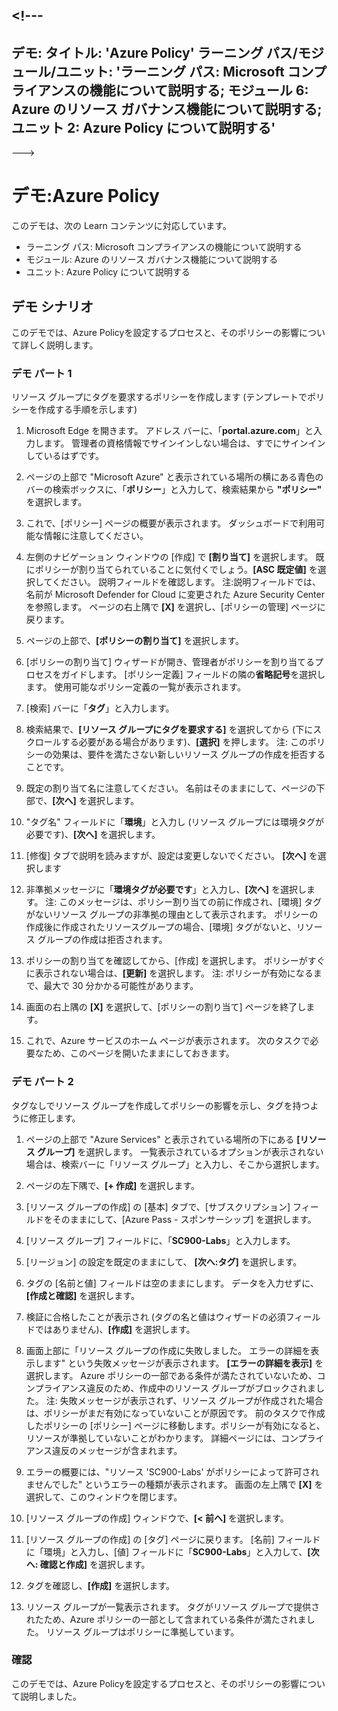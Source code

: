 <a name="---"></a><!---
---
デモ: タイトル: 'Azure Policy' ラーニング パス/モジュール/ユニット: 'ラーニング パス: Microsoft コンプライアンスの機能について説明する; モジュール 6: Azure のリソース ガバナンス機能について説明する; ユニット 2: Azure Policy について説明する'
---
--->

# <a name="demo-azure-policy"></a>デモ:Azure Policy

このデモは、次の Learn コンテンツに対応しています。

- ラーニング パス: Microsoft コンプライアンスの機能について説明する
- モジュール: Azure のリソース ガバナンス機能について説明する
- ユニット: Azure Policy について説明する

## <a name="demo-scenario"></a>デモ シナリオ

このデモでは、Azure Policyを設定するプロセスと、そのポリシーの影響について詳しく説明します。

### <a name="demo-part-1"></a>デモ パート 1

リソース グループにタグを要求するポリシーを作成します (テンプレートでポリシーを作成する手順を示します)

1. Microsoft Edge を開きます。 アドレス バーに、「**portal.azure.com**」と入力します。  管理者の資格情報でサインインしない場合は、すでにサインインしているはずです。

1. ページの上部で "Microsoft Azure" と表示されている場所の横にある青色のバーの検索ボックスに、「**ポリシー**」と入力して、検索結果から **"ポリシー"** を選択します。

1. これで、[ポリシー] ページの概要が表示されます。 ダッシュボードで利用可能な情報に注意してください。

1. 左側のナビゲーション ウィンドウの [作成] で **[割り当て]** を選択します。  既にポリシーが割り当てられていることに気付くでしょう。**[ASC 既定値]** を選択してください。  説明フィールドを確認します。 注:説明フィールドでは、名前が Microsoft Defender for Cloud に変更された Azure Security Center を参照します。  ページの右上隅で **[X]** を選択し、[ポリシーの管理] ページに戻ります。

1. ページの上部で、**[ポリシーの割り当て]** を選択します。

1. [ポリシーの割り当て] ウィザードが開き、管理者がポリシーを割り当てるプロセスをガイドします。  [ポリシー定義] フィールドの隣の**省略記号**を選択します。  使用可能なポリシー定義の一覧が表示されます。  

1. [検索] バーに「**タグ**」と入力します。

1. 検索結果で、**[リソース グループにタグを要求する]** を選択してから (下にスクロールする必要がある場合があります)、**[選択]** を押します。  注: このポリシーの効果は、要件を満たさない新しいリソース グループの作成を拒否することです。  

1. 既定の割り当て名に注意してください。  名前はそのままにして、ページの下部で、**[次へ]** を選択します。

1. "タグ名" フィールドに「**環境**」と入力し (リソース グループには環境タグが必要です)、**[次へ]** を選択します。  

1. [修復] タブで説明を読みますが、設定は変更しないでください。 **[次へ]** を選択します

1. 非準拠メッセージに「**環境タグが必要です**」と入力し、**[次へ]** を選択します。 注: このメッセージは、ポリシー割り当ての前に作成され、[環境] タグがないリソース グループの非準拠の理由として表示されます。  ポリシーの作成後に作成されたリソースグループの場合、[環境] タグがないと、リソース グループの作成は拒否されます。

1. ポリシーの割り当てを確認してから、[作成] を選択します。  ポリシーがすぐに表示されない場合は、**[更新]** を選択します。 注: ポリシーが有効になるまで、最大で 30 分かかる可能性があります。

1. 画面の右上隅の **[X]** を選択して、[ポリシーの割り当て] ページを終了します。

1. これで、Azure サービスのホーム ページが表示されます。  次のタスクで必要なため、このページを開いたままにしておきます。

### <a name="demo-part-2"></a>デモ パート 2

タグなしでリソース グループを作成してポリシーの影響を示し、タグを持つように修正します。

1. ページの上部で "Azure Services" と表示されている場所の下にある **[リソース グループ]** を選択します。 一覧表示されているオプションが表示されない場合は、検索バーに「リソース グループ」と入力し、そこから選択します。

1. ページの左下隅で、**[+ 作成]** を選択します。

1. [リソース グループの作成] の [基本] タブで、[サブスクリプション] フィールドをそのままにして、[Azure Pass - スポンサーシップ] を選択します。

1. [リソース グループ] フィールドに、「**SC900-Labs**」と入力します。

1. [リージョン] の設定を既定のままにして、 **[次へ:タグ]** を選択します。

1. タグの [名前と値] フィールドは空のままにします。  データを入力せずに、**[作成と確認]** を選択します。

1. 検証に合格したことが表示され (タグの名と値はウィザードの必須フィールドではありません)、**[作成]** を選択します。

1. 画面上部に「リソース グループの作成に失敗しました。 エラーの詳細を表示します" という失敗メッセージが表示されます。  **[エラーの詳細を表示]** を選択します。 Azure ポリシーの一部である条件が満たされていないため、コンプライアンス違反のため、作成中のリソース グループがブロックされました。 注: 失敗メッセージが表示されず、リソース グループが作成された場合は、ポリシーがまだ有効になっていないことが原因です。  前のタスクで作成したポリシーの [ポリシー] ページに移動します。ポリシーが有効になると、リソースが準拠していないことがわかります。  詳細ページには、コンプライアンス違反のメッセージが含まれます。

1. エラーの概要には、"リソース 'SC900-Labs' がポリシーによって許可されませんでした" というエラーの種類が表示されます。  画面の左上隅で **[X]** を選択して、このウィンドウを閉じます。

1. [リソース グループの作成] ウィンドウで、**[< 前へ]** を選択します。

1. [リソース グループの作成] の [タグ] ページに戻ります。  [名前] フィールドに「環境」と入力し、[値] フィールドに「**SC900-Labs**」と入力して、**[次へ: 確認と作成]** を選択します。

1. タグを確認し、**[作成]** を選択します。

1. リソース グループが一覧表示されます。  タグがリソース グループで提供されたため、Azure ポリシーの一部として含まれている条件が満たされました。  リソース グループはポリシーに準拠しています。

### <a name="review"></a>確認

このデモでは、Azure Policyを設定するプロセスと、そのポリシーの影響について説明しました。

